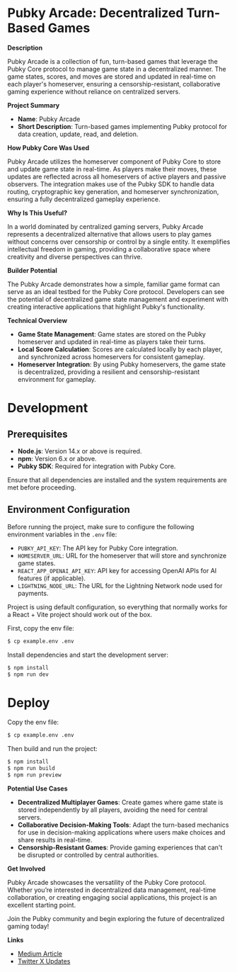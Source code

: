 # Pubky Arcade: Decentralized Turn-Based Games

**Description**

Pubky Arcade is a collection of fun, turn-based games that leverage the Pubky Core protocol to manage game state in a decentralized manner. The game states, scores, and moves are stored and updated in real-time on each player's homeserver, ensuring a censorship-resistant, collaborative gaming experience without reliance on centralized servers.

**Project Summary**

- **Name**: Pubky Arcade
- **Short Description**: Turn-based games implementing Pubky protocol for data creation, update, read, and deletion.

**How Pubky Core Was Used**

Pubky Arcade utilizes the homeserver component of Pubky Core to store and update game state in real-time. As players make their moves, these updates are reflected across all homeservers of active players and passive observers. The integration makes use of the Pubky SDK to handle data routing, cryptographic key generation, and homeserver synchronization, ensuring a fully decentralized gameplay experience.

**Why Is This Useful?**

In a world dominated by centralized gaming servers, Pubky Arcade represents a decentralized alternative that allows users to play games without concerns over censorship or control by a single entity. It exemplifies intellectual freedom in gaming, providing a collaborative space where creativity and diverse perspectives can thrive.

**Builder Potential**

The Pubky Arcade demonstrates how a simple, familiar game format can serve as an ideal testbed for the Pubky Core protocol. Developers can see the potential of decentralized game state management and experiment with creating interactive applications that highlight Pubky's functionality.

**Technical Overview**

- **Game State Management**: Game states are stored on the Pubky homeserver and updated in real-time as players take their turns.
- **Local Score Calculation**: Scores are calculated locally by each player, and synchronized across homeservers for consistent gameplay.
- **Homeserver Integration**: By using Pubky homeservers, the game state is decentralized, providing a resilient and censorship-resistant environment for gameplay.

# Development

## Prerequisites

- **Node.js**: Version 14.x or above is required.
- **npm**: Version 6.x or above.
- **Pubky SDK**: Required for integration with Pubky Core.

Ensure that all dependencies are installed and the system requirements are met before proceeding.

## Environment Configuration

Before running the project, make sure to configure the following environment variables in the `.env` file:

- `PUBKY_API_KEY`: The API key for Pubky Core integration.
- `HOMESERVER_URL`: URL for the homeserver that will store and synchronize game states.
- `REACT_APP_OPENAI_API_KEY`: API key for accessing OpenAI APIs for AI features (if applicable).
- `LIGHTNING_NODE_URL`: The URL for the Lightning Network node used for payments.

Project is using default configuration, so everything that normally works for a React + Vite project should work out of the box.

First, copy the env file:

```sh
$ cp example.env .env
```

Install dependencies and start the development server:

```sh
$ npm install
$ npm run dev
```

# Deploy
Copy the env file:

```sh
$ cp example.env .env
```

Then build and run the project:

```sh
$ npm install
$ npm run build
$ npm run preview
```

**Potential Use Cases**

- **Decentralized Multiplayer Games**: Create games where game state is stored independently by all players, avoiding the need for central servers.
- **Collaborative Decision-Making Tools**: Adapt the turn-based mechanics for use in decision-making applications where users make choices and share results in real-time.
- **Censorship-Resistant Games**: Provide gaming experiences that can't be disrupted or controlled by central authorities.

**Get Involved**

Pubky Arcade showcases the versatility of the Pubky Core protocol. Whether you’re interested in decentralized data management, real-time collaboration, or creating engaging social applications, this project is an excellent starting point.

Join the Pubky community and begin exploring the future of decentralized gaming today!

**Links**

- [Medium Article](https://medium.com/@synonym_to/pubky-arcade-d127ec23a83c)
- [Twitter X Updates](https://x.com/getpubky)
